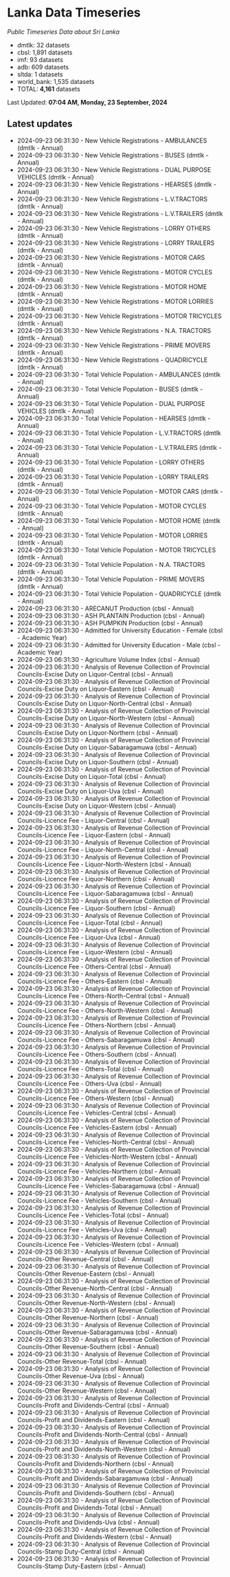 # Lanka Data Timeseries
*Public Timeseries Data about Sri Lanka*

* dmtlk: 32 datasets
* cbsl: 1,891 datasets
* imf: 93 datasets
* adb: 609 datasets
* sltda: 1 datasets
* world_bank: 1,535 datasets
* TOTAL: **4,161** datasets

Last Updated: **07:04 AM, Monday, 23 September, 2024**

## Latest updates

* 2024-09-23 06:31:30 - New Vehicle Registrations - AMBULANCES (dmtlk - Annual)
* 2024-09-23 06:31:30 - New Vehicle Registrations - BUSES (dmtlk - Annual)
* 2024-09-23 06:31:30 - New Vehicle Registrations - DUAL PURPOSE VEHICLES (dmtlk - Annual)
* 2024-09-23 06:31:30 - New Vehicle Registrations - HEARSES (dmtlk - Annual)
* 2024-09-23 06:31:30 - New Vehicle Registrations - L.V.TRACTORS (dmtlk - Annual)
* 2024-09-23 06:31:30 - New Vehicle Registrations - L.V.TRAILERS (dmtlk - Annual)
* 2024-09-23 06:31:30 - New Vehicle Registrations - LORRY OTHERS (dmtlk - Annual)
* 2024-09-23 06:31:30 - New Vehicle Registrations - LORRY TRAILERS (dmtlk - Annual)
* 2024-09-23 06:31:30 - New Vehicle Registrations - MOTOR CARS (dmtlk - Annual)
* 2024-09-23 06:31:30 - New Vehicle Registrations - MOTOR CYCLES (dmtlk - Annual)
* 2024-09-23 06:31:30 - New Vehicle Registrations - MOTOR HOME (dmtlk - Annual)
* 2024-09-23 06:31:30 - New Vehicle Registrations - MOTOR LORRIES (dmtlk - Annual)
* 2024-09-23 06:31:30 - New Vehicle Registrations - MOTOR TRICYCLES (dmtlk - Annual)
* 2024-09-23 06:31:30 - New Vehicle Registrations - N.A. TRACTORS (dmtlk - Annual)
* 2024-09-23 06:31:30 - New Vehicle Registrations - PRIME MOVERS (dmtlk - Annual)
* 2024-09-23 06:31:30 - New Vehicle Registrations - QUADRICYCLE (dmtlk - Annual)
* 2024-09-23 06:31:30 - Total Vehicle Population - AMBULANCES (dmtlk - Annual)
* 2024-09-23 06:31:30 - Total Vehicle Population - BUSES (dmtlk - Annual)
* 2024-09-23 06:31:30 - Total Vehicle Population - DUAL PURPOSE VEHICLES (dmtlk - Annual)
* 2024-09-23 06:31:30 - Total Vehicle Population - HEARSES (dmtlk - Annual)
* 2024-09-23 06:31:30 - Total Vehicle Population - L.V.TRACTORS (dmtlk - Annual)
* 2024-09-23 06:31:30 - Total Vehicle Population - L.V.TRAILERS (dmtlk - Annual)
* 2024-09-23 06:31:30 - Total Vehicle Population - LORRY OTHERS (dmtlk - Annual)
* 2024-09-23 06:31:30 - Total Vehicle Population - LORRY TRAILERS (dmtlk - Annual)
* 2024-09-23 06:31:30 - Total Vehicle Population - MOTOR CARS (dmtlk - Annual)
* 2024-09-23 06:31:30 - Total Vehicle Population - MOTOR CYCLES (dmtlk - Annual)
* 2024-09-23 06:31:30 - Total Vehicle Population - MOTOR HOME (dmtlk - Annual)
* 2024-09-23 06:31:30 - Total Vehicle Population - MOTOR LORRIES (dmtlk - Annual)
* 2024-09-23 06:31:30 - Total Vehicle Population - MOTOR TRICYCLES (dmtlk - Annual)
* 2024-09-23 06:31:30 - Total Vehicle Population - N.A. TRACTORS (dmtlk - Annual)
* 2024-09-23 06:31:30 - Total Vehicle Population - PRIME MOVERS (dmtlk - Annual)
* 2024-09-23 06:31:30 - Total Vehicle Population - QUADRICYCLE (dmtlk - Annual)
* 2024-09-23 06:31:30 - ARECANUT Production (cbsl - Annual)
* 2024-09-23 06:31:30 - ASH PLANTAIN Production (cbsl - Annual)
* 2024-09-23 06:31:30 - ASH PUMPKIN Production (cbsl - Annual)
* 2024-09-23 06:31:30 - Admitted for University Education - Female (cbsl - Academic Year)
* 2024-09-23 06:31:30 - Admitted for University Education - Male (cbsl - Academic Year)
* 2024-09-23 06:31:30 - Agriculture Volume Index (cbsl - Annual)
* 2024-09-23 06:31:30 - Analysis of Revenue Collection of Provincial Councils-Excise Duty on Liquor-Central (cbsl - Annual)
* 2024-09-23 06:31:30 - Analysis of Revenue Collection of Provincial Councils-Excise Duty on Liquor-Eastern (cbsl - Annual)
* 2024-09-23 06:31:30 - Analysis of Revenue Collection of Provincial Councils-Excise Duty on Liquor-North-Central (cbsl - Annual)
* 2024-09-23 06:31:30 - Analysis of Revenue Collection of Provincial Councils-Excise Duty on Liquor-North-Western (cbsl - Annual)
* 2024-09-23 06:31:30 - Analysis of Revenue Collection of Provincial Councils-Excise Duty on Liquor-Northern (cbsl - Annual)
* 2024-09-23 06:31:30 - Analysis of Revenue Collection of Provincial Councils-Excise Duty on Liquor-Sabaragamuwa (cbsl - Annual)
* 2024-09-23 06:31:30 - Analysis of Revenue Collection of Provincial Councils-Excise Duty on Liquor-Southern (cbsl - Annual)
* 2024-09-23 06:31:30 - Analysis of Revenue Collection of Provincial Councils-Excise Duty on Liquor-Total (cbsl - Annual)
* 2024-09-23 06:31:30 - Analysis of Revenue Collection of Provincial Councils-Excise Duty on Liquor-Uva (cbsl - Annual)
* 2024-09-23 06:31:30 - Analysis of Revenue Collection of Provincial Councils-Excise Duty on Liquor-Western (cbsl - Annual)
* 2024-09-23 06:31:30 - Analysis of Revenue Collection of Provincial Councils-Licence Fee - Liquor-Central (cbsl - Annual)
* 2024-09-23 06:31:30 - Analysis of Revenue Collection of Provincial Councils-Licence Fee - Liquor-Eastern (cbsl - Annual)
* 2024-09-23 06:31:30 - Analysis of Revenue Collection of Provincial Councils-Licence Fee - Liquor-North-Central (cbsl - Annual)
* 2024-09-23 06:31:30 - Analysis of Revenue Collection of Provincial Councils-Licence Fee - Liquor-North-Western (cbsl - Annual)
* 2024-09-23 06:31:30 - Analysis of Revenue Collection of Provincial Councils-Licence Fee - Liquor-Northern (cbsl - Annual)
* 2024-09-23 06:31:30 - Analysis of Revenue Collection of Provincial Councils-Licence Fee - Liquor-Sabaragamuwa (cbsl - Annual)
* 2024-09-23 06:31:30 - Analysis of Revenue Collection of Provincial Councils-Licence Fee - Liquor-Southern (cbsl - Annual)
* 2024-09-23 06:31:30 - Analysis of Revenue Collection of Provincial Councils-Licence Fee - Liquor-Total (cbsl - Annual)
* 2024-09-23 06:31:30 - Analysis of Revenue Collection of Provincial Councils-Licence Fee - Liquor-Uva (cbsl - Annual)
* 2024-09-23 06:31:30 - Analysis of Revenue Collection of Provincial Councils-Licence Fee - Liquor-Western (cbsl - Annual)
* 2024-09-23 06:31:30 - Analysis of Revenue Collection of Provincial Councils-Licence Fee - Others-Central (cbsl - Annual)
* 2024-09-23 06:31:30 - Analysis of Revenue Collection of Provincial Councils-Licence Fee - Others-Eastern (cbsl - Annual)
* 2024-09-23 06:31:30 - Analysis of Revenue Collection of Provincial Councils-Licence Fee - Others-North-Central (cbsl - Annual)
* 2024-09-23 06:31:30 - Analysis of Revenue Collection of Provincial Councils-Licence Fee - Others-North-Western (cbsl - Annual)
* 2024-09-23 06:31:30 - Analysis of Revenue Collection of Provincial Councils-Licence Fee - Others-Northern (cbsl - Annual)
* 2024-09-23 06:31:30 - Analysis of Revenue Collection of Provincial Councils-Licence Fee - Others-Sabaragamuwa (cbsl - Annual)
* 2024-09-23 06:31:30 - Analysis of Revenue Collection of Provincial Councils-Licence Fee - Others-Southern (cbsl - Annual)
* 2024-09-23 06:31:30 - Analysis of Revenue Collection of Provincial Councils-Licence Fee - Others-Total (cbsl - Annual)
* 2024-09-23 06:31:30 - Analysis of Revenue Collection of Provincial Councils-Licence Fee - Others-Uva (cbsl - Annual)
* 2024-09-23 06:31:30 - Analysis of Revenue Collection of Provincial Councils-Licence Fee - Others-Western (cbsl - Annual)
* 2024-09-23 06:31:30 - Analysis of Revenue Collection of Provincial Councils-Licence Fee - Vehicles-Central (cbsl - Annual)
* 2024-09-23 06:31:30 - Analysis of Revenue Collection of Provincial Councils-Licence Fee - Vehicles-Eastern (cbsl - Annual)
* 2024-09-23 06:31:30 - Analysis of Revenue Collection of Provincial Councils-Licence Fee - Vehicles-North-Central (cbsl - Annual)
* 2024-09-23 06:31:30 - Analysis of Revenue Collection of Provincial Councils-Licence Fee - Vehicles-North-Western (cbsl - Annual)
* 2024-09-23 06:31:30 - Analysis of Revenue Collection of Provincial Councils-Licence Fee - Vehicles-Northern (cbsl - Annual)
* 2024-09-23 06:31:30 - Analysis of Revenue Collection of Provincial Councils-Licence Fee - Vehicles-Sabaragamuwa (cbsl - Annual)
* 2024-09-23 06:31:30 - Analysis of Revenue Collection of Provincial Councils-Licence Fee - Vehicles-Southern (cbsl - Annual)
* 2024-09-23 06:31:30 - Analysis of Revenue Collection of Provincial Councils-Licence Fee - Vehicles-Total (cbsl - Annual)
* 2024-09-23 06:31:30 - Analysis of Revenue Collection of Provincial Councils-Licence Fee - Vehicles-Uva (cbsl - Annual)
* 2024-09-23 06:31:30 - Analysis of Revenue Collection of Provincial Councils-Licence Fee - Vehicles-Western (cbsl - Annual)
* 2024-09-23 06:31:30 - Analysis of Revenue Collection of Provincial Councils-Other Revenue-Central (cbsl - Annual)
* 2024-09-23 06:31:30 - Analysis of Revenue Collection of Provincial Councils-Other Revenue-Eastern (cbsl - Annual)
* 2024-09-23 06:31:30 - Analysis of Revenue Collection of Provincial Councils-Other Revenue-North-Central (cbsl - Annual)
* 2024-09-23 06:31:30 - Analysis of Revenue Collection of Provincial Councils-Other Revenue-North-Western (cbsl - Annual)
* 2024-09-23 06:31:30 - Analysis of Revenue Collection of Provincial Councils-Other Revenue-Northern (cbsl - Annual)
* 2024-09-23 06:31:30 - Analysis of Revenue Collection of Provincial Councils-Other Revenue-Sabaragamuwa (cbsl - Annual)
* 2024-09-23 06:31:30 - Analysis of Revenue Collection of Provincial Councils-Other Revenue-Southern (cbsl - Annual)
* 2024-09-23 06:31:30 - Analysis of Revenue Collection of Provincial Councils-Other Revenue-Total (cbsl - Annual)
* 2024-09-23 06:31:30 - Analysis of Revenue Collection of Provincial Councils-Other Revenue-Uva (cbsl - Annual)
* 2024-09-23 06:31:30 - Analysis of Revenue Collection of Provincial Councils-Other Revenue-Western (cbsl - Annual)
* 2024-09-23 06:31:30 - Analysis of Revenue Collection of Provincial Councils-Profit and Dividends-Central (cbsl - Annual)
* 2024-09-23 06:31:30 - Analysis of Revenue Collection of Provincial Councils-Profit and Dividends-Eastern (cbsl - Annual)
* 2024-09-23 06:31:30 - Analysis of Revenue Collection of Provincial Councils-Profit and Dividends-North-Central (cbsl - Annual)
* 2024-09-23 06:31:30 - Analysis of Revenue Collection of Provincial Councils-Profit and Dividends-North-Western (cbsl - Annual)
* 2024-09-23 06:31:30 - Analysis of Revenue Collection of Provincial Councils-Profit and Dividends-Northern (cbsl - Annual)
* 2024-09-23 06:31:30 - Analysis of Revenue Collection of Provincial Councils-Profit and Dividends-Sabaragamuwa (cbsl - Annual)
* 2024-09-23 06:31:30 - Analysis of Revenue Collection of Provincial Councils-Profit and Dividends-Southern (cbsl - Annual)
* 2024-09-23 06:31:30 - Analysis of Revenue Collection of Provincial Councils-Profit and Dividends-Total (cbsl - Annual)
* 2024-09-23 06:31:30 - Analysis of Revenue Collection of Provincial Councils-Profit and Dividends-Uva (cbsl - Annual)
* 2024-09-23 06:31:30 - Analysis of Revenue Collection of Provincial Councils-Profit and Dividends-Western (cbsl - Annual)
* 2024-09-23 06:31:30 - Analysis of Revenue Collection of Provincial Councils-Stamp Duty-Central (cbsl - Annual)
* 2024-09-23 06:31:30 - Analysis of Revenue Collection of Provincial Councils-Stamp Duty-Eastern (cbsl - Annual)